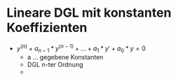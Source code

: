# Lineare DGL mit konstanten Koeffizienten
+ $y^{(n)}+a_{n-1}*y^{(n-1)}+...+a_1*y'+a_0*y=0$
	+ a ... gegebene Konstanten
	+ DGL n-ter Ordnung
	+ 